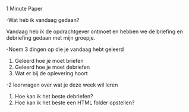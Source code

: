 1 Minute Paper 

-Wat heb ik vandaag gedaan? 

Vandaag heb ik de opdrachtgever ontmoet en hebben we de briefing en debriefing gedaan met mijn groepje.

-Noem 3 dingen op die je vandaag hebt geleerd

1. Geleerd hoe je moet briefen
2. Geleerd hoe je moet debriefen
3. Wat er bij de oplevering hoort

-2 leervragen over wat je deze week wil leren

1. Hoe kan ik het beste debriefen?
2. Hoe kan ik het beste een HTML folder opstellen?